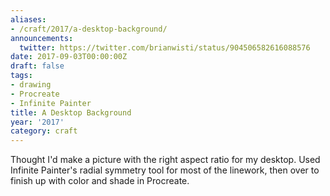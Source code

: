 ```yaml
---
aliases:
- /craft/2017/a-desktop-background/
announcements:
  twitter: https://twitter.com/brianwisti/status/904506582616088576
date: 2017-09-03T00:00:00Z
draft: false
tags:
- drawing
- Procreate
- Infinite Painter
title: A Desktop Background
year: '2017'
category: craft
---
```

Thought I'd make a picture with the right aspect ratio for my desktop.
Used Infinite Painter's radial symmetry tool for most of the linework,
then over to finish up with color and shade in Procreate.
